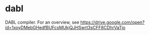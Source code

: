 # dabl

DABL compiler.
For an overview, see https://drive.google.com/open?id=1xoyDMebGHedfBUFcsMUkjQJHSwrt3sCFF8CDhrVaTjo
